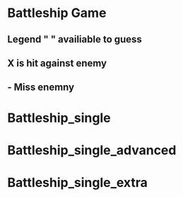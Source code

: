 # Battleship Game

## Legend " " availiable to guess
## X is hit against enemy
## - Miss enemny

# Battleship_single

# Battleship_single_advanced

# Battleship_single_extra